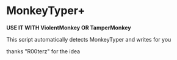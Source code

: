 # MonkeyTyper+
**USE IT WITH ViolentMonkey OR TamperMonkey**



This script automatically detects MonkeyTyper and writes for you

thanks "R00terz" for the idea
